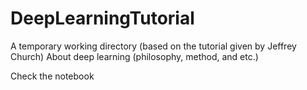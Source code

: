 # DeepLearningTutorial

A temporary working directory (based on the tutorial given by Jeffrey Church)
About deep learning (philosophy, method, and etc.)

Check the notebook 
